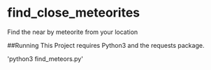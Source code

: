 # find_close_meteorites
Find the near by meteorite from your location

##Running
This Project requires Python3 and the requests package.

'python3 find_meteors.py'
